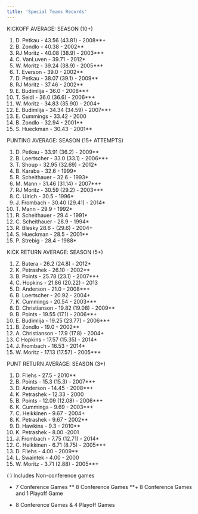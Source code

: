 ```yaml
---
title: 'Special Teams Records'
---
```


KICKOFF AVERAGE: SEASON (10+)
1. D. Petkau - 43.56 (43.81) - 2008**+
2. B. Zondlo - 40.38 - 2002**
3. RJ Moritz - 40.08 (38.9) - 2003**+
4. C. VanLuven - 39.71 - 2012*
5. W. Moritz - 39.24 (38.9) - 2005**+
6. T. Everson - 39.0 - 2002**
7. D. Petkau - 38.07 (39.1) - 2009**
8. RJ Moritz - 37.46 - 2002**
9. E. Budimlija - 36.0 - 2008**+
10. T. Seidl - 36.0 (36.6) - 2006**+
11. W. Moritz - 34.83 (35.90) - 2004+
12. E. Budimlija - 34.34 (34.59) - 2007**+
13. E. Cummings - 33.42 - 2000
14. B. Zondlo - 32.94 - 2001**
15. S. Hueckman - 30.43 - 2001**


PUNTING AVERAGE: SEASON (15+ ATTEMPTS)
1. D. Petkau - 33.91 (36.2) - 2009**
2. B. Loertscher - 33.0 (33.1) - 2006**+
3. T. Shoup - 32.95 (32.69) - 2012*
4. B. Karaba - 32.6 - 1999*
5. R. Scheithauer - 32.6 - 1993*
6. M. Mann - 31.46 (31.14) - 2007**+
7. RJ Moritz - 30.59 (29.2) - 2003**+
8. C. Ulrich - 30.5 - 1996*
9. J. Frombach - 30.40 (29.41) - 2014*
10. T. Mann - 29.9 - 1992*
11. R. Scheithauer - 29.4 - 1991*
12. C. Scheithauer - 28.9 - 1994*
13. R. Blesky 28.6 - (29.6) - 2004+
14. S. Hueckman - 28.5 - 2001**
15. P. Strebig - 28.4 - 1988*


KICK RETURN AVERAGE: SEASON (5+)
1. Z. Butera - 26.2 (24.8) - 2012*
2. K. Petrashek - 26.10 - 2002**
3. B. Points - 25.78 (23.1) - 2007**+
4. C. Hopkins - 21.86 (20.22) - 2013
5. D. Anderson - 21.0 - 2008**+
6. B. Loertscher - 20.92 - 2004+
7. K. Cummings - 20.54 - 2003**+
8. D. Christianson - 19.82 (19.08) - 2009**
9. B. Points - 19.55 (17.1) - 2006**+
10. E. Budimlija - 19.25 (23.77) - 2006**+
11. B. Zondlo - 19.0 - 2002**
12. A. Christianson - 17.9 (17.8) - 2004+
13. C Hopkins - 17.57 (15.35) - 2014*
14. J. Frombach - 16.53 - 2014*
15. W. Moritz - 17.13 (17.57) - 2005**+


PUNT RETURN AVERAGE: SEASON (3+)
1. D. Fliehs - 27.5 - 2010**
2. B. Points - 15.3 (15.3) - 2007**+
3. D. Anderson - 14.45 - 2008**+
4. K. Petrashek - 12.33 - 2000
5. B. Points - 12.09 (12.08) - 2006**+
6. K. Cummings - 9.69 - 2003**+
7. C. Heikkinen - 9.67 - 2004+
8. K. Petrashek - 9.67 - 2002**
9. D. Hawkins - 9.3 - 2010**
10. K. Petrashek - 8.00 -2001
11. J. Frombach - 7.75 (12.71) - 2014*
12. C. Heikkinen - 6.71 (8.75) - 2005**+
13. D. Fliehs - 4.00 - 2009**
14. L. Swaintek - 4.00 - 2000
15. W. Moritz - 3.71 (2.88) - 2005**+


( ) Includes Non-conference games
* 7 Conference Games
** 8 Conference Games
**+ 8 Conference Games and 1 Playoff Game
+ 8 Conference Games & 4 Playoff Games